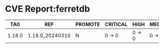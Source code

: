 # CVE Report:ferretdb
|  TAG   |       REF       | PROMOTE | CRITICAL |  HIGH  | MEDIUM |  LOW   | UNKNOWN |
|--------|-----------------|---------|----------|--------|--------|--------|---------|
| 1.18.0 | 1.18.0_20240310 | N       | 0 -> 0   | 0 -> 0 | 0 -> 0 | 0 -> 0 | 0 -> 0  |
